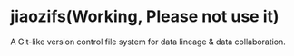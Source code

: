 # jiaozifs(Working, Please not use it)
A Git-like version control file system for data lineage &amp; data collaboration.
